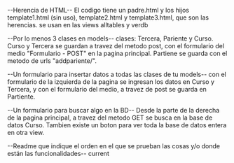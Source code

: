 --Herencia de HTML--
El codigo tiene un padre.html y los hijos template1.html (sin uso), template2.html y template3.html, que son las herencias. se usan en las views alltables y verdb

--Por lo menos 3 clases en models--
clases: Tercera, Pariente y Curso. Curso y Tercera se guardan a travez del metodo post, con el formulario del medio "Formulario - POST" en la pagina principal. Partiene se guarda con el metodo de urls "addpariente/".

--Un formulario para insertar datos a todas las clases de tu models--
con el formulario de la izquierda de la pagina se ingresan los datos en Curso y Tercera, y con el formulario del medio, a travez de post se guarda en Partiente.

--Un formulario para buscar algo en la BD--
Desde la parte de la derecha de la pagina principal, a travez del metodo GET se busca en la base de datos Curso. Tambien existe un boton para ver toda la base de datos entera en otra view.

--Readme que indique el orden en el que se prueban las cosas y/o donde están las funcionalidades--
current
